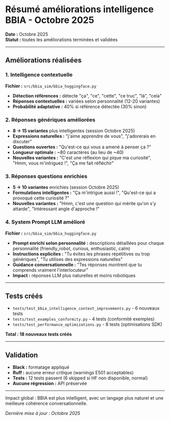 # Résumé améliorations intelligence BBIA - Octobre 2025

**Date :** Octobre 2025  
**Statut :** toutes les améliorations terminées et validées

---

## Améliorations réalisées

### 1. Intelligence contextuelle

**Fichier :** `src/bbia_sim/bbia_huggingface.py`

- **Détection références :** détecte "ça", "ce", "cette", "ce truc", "là", "cela"
- **Réponses contextuelles :** variées selon personnalité (12-20 variantes)
- **Probabilité adaptative :** 40% si référence détectée (30% sinon)

### 2. Réponses génériques améliorées

- **8 → 15 variantes** plus intelligentes (session Octobre 2025)
- **Expressions naturelles :** "j'aime apprendre de vous", "j'adorerais en discuter"
- **Questions ouvertes :** "Qu'est-ce qui vous a amené à penser ça ?"
- **Longueur optimale :** ~80 caractères (au lieu de ~40)
- **Nouvelles variantes :** "C'est une réflexion qui pique ma curiosité", "Hmm, vous m'intriguez !", "Ça me fait réfléchir"

### 3. Réponses questions enrichies

- **5 → 10 variantes** enrichies (session Octobre 2025)
- **Formulations intelligentes :** "Ça m'intrigue aussi !", "Qu'est-ce qui a provoqué cette curiosité ?"
- **Nouvelles variantes :** "Hmm, c'est une question qui mérite qu'on s'y attarde", "Intéressant angle d'approche !"

### 4. System Prompt LLM amélioré

**Fichier :** `src/bbia_sim/bbia_huggingface.py`

- **Prompt enrichi selon personnalité :** descriptions détaillées pour chaque personnalité (friendly_robot, curious, enthusiastic, calm)
- **Instructions explicites :** "Tu évites les phrases répétitives ou trop génériques", "Tu utilises des expressions naturelles"
- **Guidance conversationnelle :** "Tes réponses montrent que tu comprends vraiment l'interlocuteur"
- **Impact :** réponses LLM plus naturelles et moins robotiques

---

## Tests créés

- `tests/test_bbia_intelligence_context_improvements.py` - 6 nouveaux tests
- `tests/test_examples_conformity.py` - 4 tests (conformité exemples)
- `tests/test_performance_optimizations.py` - 8 tests (optimisations SDK)

**Total : 18 nouveaux tests créés**

---

## Validation

- **Black :** formatage appliqué
- **Ruff :** aucune erreur critique (warnings E501 acceptables)
- **Tests :** 12 tests passent (6 skipped si HF non disponible, normal)
- **Aucune régression :** API préservée

---

Impact global : BBIA est plus intelligent, avec un langage plus naturel et une meilleure cohérence conversationnelle.

*Dernière mise à jour : Octobre 2025*

